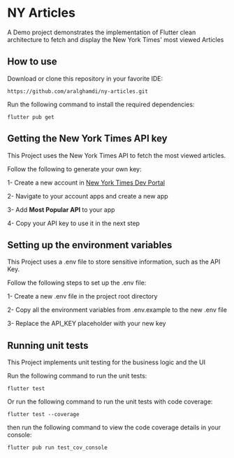 # NY Articles

A Demo project demonstrates the implementation of Flutter clean architecture to fetch and display the New York Times' most viewed Articles  

## How to use


Download or clone this repository in your favorite IDE:

```
https://github.com/aralghamdi/ny-articles.git
```

Run the following command to install the required dependencies:

```
flutter pub get
```


## Getting the New York Times API key

This Project uses the New York Times API to fetch the most viewed articles.

Follow the following to generate your own key:

1- Create a new account in [New York Times Dev Portal](https://developer.nytimes.com)

2- Navigate to your account apps and create a new app

3- Add **Most Popular API** to your app

4- Copy your API key to use it in the next step



## Setting up the environment variables

This Project uses a .env file to store sensitive information, such as the API Key.

Follow the following steps to set up the .env file:

1- Create a new .env file in the project root directory

2- Copy all the environment variables from .env.example to the new .env file

3- Replace the API_KEY placeholder with your new key




## Running unit tests

This Project implements unit testing for the business logic and the UI

Run the following command to run the unit tests:

```
flutter test 
```


Or run the following command to run the unit tests with code coverage:
```
flutter test --coverage
```

then run the following command to view the code coverage details in your console:
```
flutter pub run test_cov_console
```
